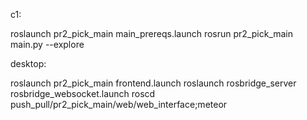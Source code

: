 c1:

roslaunch pr2_pick_main main_prereqs.launch
rosrun pr2_pick_main main.py --explore

desktop:

roslaunch pr2_pick_main frontend.launch
roslaunch rosbridge_server rosbridge_websocket.launch
roscd push_pull/pr2_pick_main/web/web_interface;meteor
